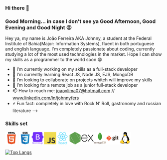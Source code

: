 ### Hi there 👋

### Good Morning... in case I don't see ya Good Afternoon, Good Evening and Good Night 😜


Hey ya, my name is João Ferreira AKA Johnny, a student at the Federal Institute of Bahia(Major: Information Systems),
fluent in both portuguese and english language. I'm completely passionate about coding,
currently studying a lot of the most used technologies in the market. 
Hope I can show my skills as a programmer to the world soon 😁


- 🔭 I’m currently working on my skills as a full-stack developer
- 🌱 I’m currently learning React JS, Node JS, EJS, MongoDB
- 👯 I’m looking to collaborate on projects whitch will improve my skills
- 🤝 I’m looking for a remote job as a junior full-stack developer
- 📫 How to reach me: joaovlima07@hotmail.com // www.linkedin.com/in/johnnyfers
- ⚡ Fun fact: completely in love with Rock N' Roll, gastronomy and russian literature
-->


### Skills set

<div>


<img  src="https://raw.githubusercontent.com/devicons/devicon/master/icons/html5/html5-original-wordmark.svg" alt="html" width="40" height="40" style="max-width:100%"></img> <img  src="https://raw.githubusercontent.com/devicons/devicon/master/icons/css3/css3-original-wordmark.svg" alt="css" width="40" height="40" style="max-width:100%"></img><img  src="https://raw.githubusercontent.com/devicons/devicon/master/icons/bootstrap/bootstrap-plain-wordmark.svg" alt="bootstrap" width="40" height="40" style="max-width:100%"></img><img  src="https://raw.githubusercontent.com/devicons/devicon/master/icons/javascript/javascript-original.svg" alt="js" width="40" height="40" style="max-width:100%"></img><img  src="https://raw.githubusercontent.com/devicons/devicon/master/icons/react/react-original-wordmark.svg" alt="react" width="40" height="40" style="max-width:100%"></img><img src="https://raw.githubusercontent.com/devicons/devicon/master/icons/nodejs/nodejs-plain.svg" alt="node" width="40" height="40" style="max-width:100%"></img><img src="https://raw.githubusercontent.com/devicons/devicon/master/icons/express/express-original.svg" alt="express" width="40" height="40" style="max-width:100%"></img><img  src="https://raw.githubusercontent.com/devicons/devicon/master/icons/mongodb/mongodb-original-wordmark.svg" alt="mongo" width="40" height="40" style="max-width:100%"></img><img  src="https://raw.githubusercontent.com/devicons/devicon/master/icons/git/git-original-wordmark.svg" alt="git" width="40" height="40" style="max-width:100%"></img><img  src="https://raw.githubusercontent.com/devicons/devicon/master/icons/linux/linux-original.svg" alt="linux" width="40" height="40" style="max-width:100%"></img>




</div>




[![Top Langs](https://github-readme-stats.vercel.app/api/top-langs/?username=johnnyfers&layout=compact)](https://github.com/anuraghazra/github-readme-stats)

